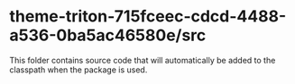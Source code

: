 # theme-triton-715fceec-cdcd-4488-a536-0ba5ac46580e/src

This folder contains source code that will automatically be added to the classpath when
the package is used.
